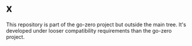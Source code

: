 # x
This repository is part of the go-zero project but outside the main tree. It's developed under looser compatibility requirements than the go-zero project.

